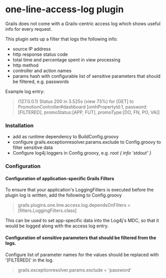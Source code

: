 one-line-access-log plugin
==========================

Grails does not come with a Grails-centric access log which shows useful info for every request.

This plugin sets up a filter that logs the following info:
 * source IP address
 * http response status code
 * total time and percentage spent in view processing
 * http method
 * controller and action names
 * params hash with configurable list of sensitive parameters that should be filtered, e.g. passwords

Example log entry:
> (127.0.0.1) Status 200 in 3.525s (view 73%) for [GET] to PromotionController#dashboard [omhPropertyId:1, password:[FILTERED], promoStatus:[APP, FUT], promoType:[DO, FN, PO, VA]] 

### Installation

* add as runtime dependency to BuildConfig.groovy
* configure  grails.exceptionresolver.params.exclude to Config.groovy to filter sensitive data
* Configure log4j loggers in Config.groovy, e.g. *root { info 'stdout' }*

### Configuration

#### Configuration of application-specific Grails Filters
To ensure that your application's LoggingFilters is executed before the plugin log is written, add the following to Config.groovy
> grails.plugins.one.line.access.log.dependsOnFilters = [filters.LoggingFilters.class]

This can be used to set app-specific data into the Log4j's MDC, so that it would be logged along with the access log entry.

#### Configuration of sensitive parameters that should be filtered from the logs.
Configure list of parameter names for the values should be replaced with '[FILTERED]' in the log.
> grails.exceptionresolver.params.exclude = 'password'
    
 
